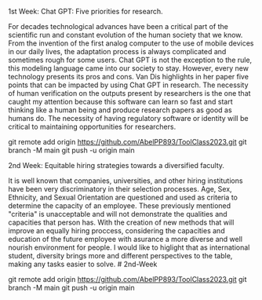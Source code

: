 1st Week: Chat GPT: Five priorities for research.  

For decades technological advances have been a critical part of the scientific run and constant evolution of the human society that we know. From the invention of the first analog computer to the use of mobile devices in our daily lives, the adaptation process is always complicated and sometimes rough for some users. Chat GPT is not the exception to the rule, this modeling language came into our society to stay. However, every new technology presents its pros and cons. Van Dis highlights in her paper five points that can be impacted by using Chat GPT in research. The necessity of human verification on the outputs present by researchers is the one that caught my attention because this software can learn so fast and start thinking like a human being and produce research papers as good as humans do. The necessity of having regulatory software or identity will be critical to maintaining opportunities for researchers. 

git remote add origin https://github.com/AbelPP893/ToolClass2023.git
git branch -M main
git push -u origin main


2nd Week: Equitable hiring strategies towards a diversified faculty.

It is well known that companies, universities, and other hiring institutions have been very discriminatory in their selection processes. Age, Sex, Ethnicity, and Sexual Orientation are questioned and used as criteria to determine the capacity of an employee. These previously mentioned "criteria" is unacceptable and will not demonstrate the qualities and capacities that person has. With the creation of new methods that will improve an equally hiring proccess, considering the capacities and education of the future employee with asurance a more diverse and well nourish environment for people. I would like to higlight that as international student, diversity brings more and different perspectives to the table, making any tasks easier to solve. # 2nd-Week

git remote add origin https://github.com/AbelPP893/ToolClass2023.git
git branch -M main
git push -u origin main

